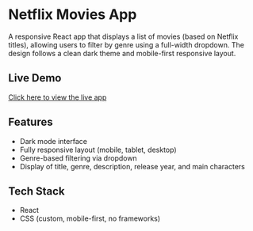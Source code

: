 # Netflix Movies App

A responsive React app that displays a list of movies (based on Netflix titles), allowing users to filter by genre using a full-width dropdown. The design follows a clean dark theme and mobile-first responsive layout.

## Live Demo

[Click here to view the live app](https://kf-rt-netflix-blog.vercel.app/)

## Features

- Dark mode interface
- Fully responsive layout (mobile, tablet, desktop)
- Genre-based filtering via dropdown
- Display of title, genre, description, release year, and main characters

## Tech Stack

- React
- CSS (custom, mobile-first, no frameworks)
